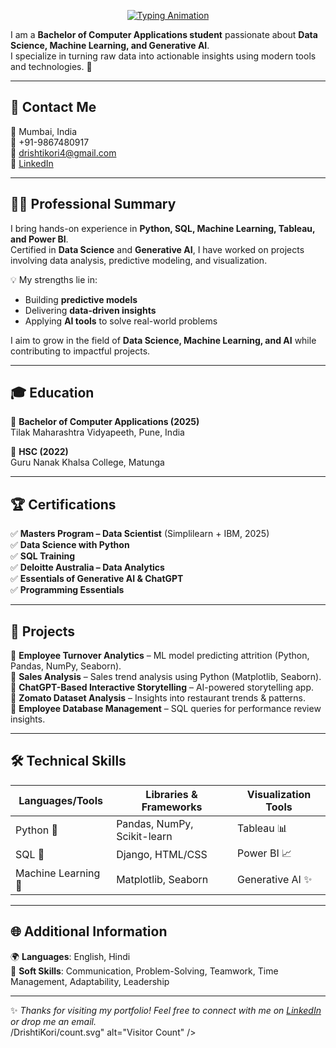 <p align="center">
  <a href="https://drishtikori.github.io/">
    <img src="https://readme-typing-svg.demolab.com?font=Fira+Code&size=28&pause=1000&color=F7007C&center=true&vCenter=true&width=650&lines=Hi+%F0%9F%91%8B+I%27m+Drishti+Kori;Data+Science+Enthusiast;Python%20%7C%20SQL%20%7C%20ML%20%7C%20Tableau"
         alt="Typing Animation" />
  </a>
</p>




I am a **Bachelor of Computer Applications student** passionate about **Data Science, Machine Learning, and Generative AI**.  
I specialize in turning raw data into actionable insights using modern tools and technologies. 🚀  

---

## 📍 Contact Me  

📍 Mumbai, India  
📱 +91-9867480917  
📧 [drishtikori4@gmail.com](mailto:drishtikori4@gmail.com)  
🔗 [LinkedIn](https://www.linkedin.com/in/drishti-kori)  

---

## 🧑‍💻 Professional Summary  

I bring hands-on experience in **Python, SQL, Machine Learning, Tableau, and Power BI**.  
Certified in **Data Science** and **Generative AI**, I have worked on projects involving data analysis, predictive modeling, and visualization.  

💡 My strengths lie in:  
- Building **predictive models**  
- Delivering **data-driven insights**  
- Applying **AI tools** to solve real-world problems  

I aim to grow in the field of **Data Science, Machine Learning, and AI** while contributing to impactful projects.  

---

## 🎓 Education  

📌 **Bachelor of Computer Applications (2025)**  
Tilak Maharashtra Vidyapeeth, Pune, India  

📌 **HSC (2022)**  
Guru Nanak Khalsa College, Matunga  

---

## 🏆 Certifications  

✅ **Masters Program – Data Scientist** (Simplilearn + IBM, 2025)  
✅ **Data Science with Python**  
✅ **SQL Training**  
✅ **Deloitte Australia – Data Analytics**  
✅ **Essentials of Generative AI & ChatGPT**  
✅ **Programming Essentials**  

---

## 📂 Projects  

🔹 **Employee Turnover Analytics** – ML model predicting attrition (Python, Pandas, NumPy, Seaborn).  
🔹 **Sales Analysis** – Sales trend analysis using Python (Matplotlib, Seaborn).  
🔹 **ChatGPT-Based Interactive Storytelling** – AI-powered storytelling app.  
🔹 **Zomato Dataset Analysis** – Insights into restaurant trends & patterns.  
🔹 **Employee Database Management** – SQL queries for performance review insights.  

---

## 🛠️ Technical Skills  

| Languages/Tools | Libraries & Frameworks | Visualization Tools |
|-----------------|-------------------------|----------------------|
| Python 🐍 | Pandas, NumPy, Scikit-learn | Tableau 📊 |
| SQL 💾 | Django, HTML/CSS | Power BI 📈 |
| Machine Learning 🤖 | Matplotlib, Seaborn | Generative AI ✨ |

---

## 🌐 Additional Information  

🌍 **Languages**: English, Hindi  
🤝 **Soft Skills**: Communication, Problem-Solving, Teamwork, Time Management, Adaptability, Leadership  

---

✨ *Thanks for visiting my portfolio! Feel free to connect with me on [LinkedIn](https://www.linkedin.com/in/drishti-kori) or drop me an email.*  
/DrishtiKori/count.svg" alt="Visitor Count" />
</p>
